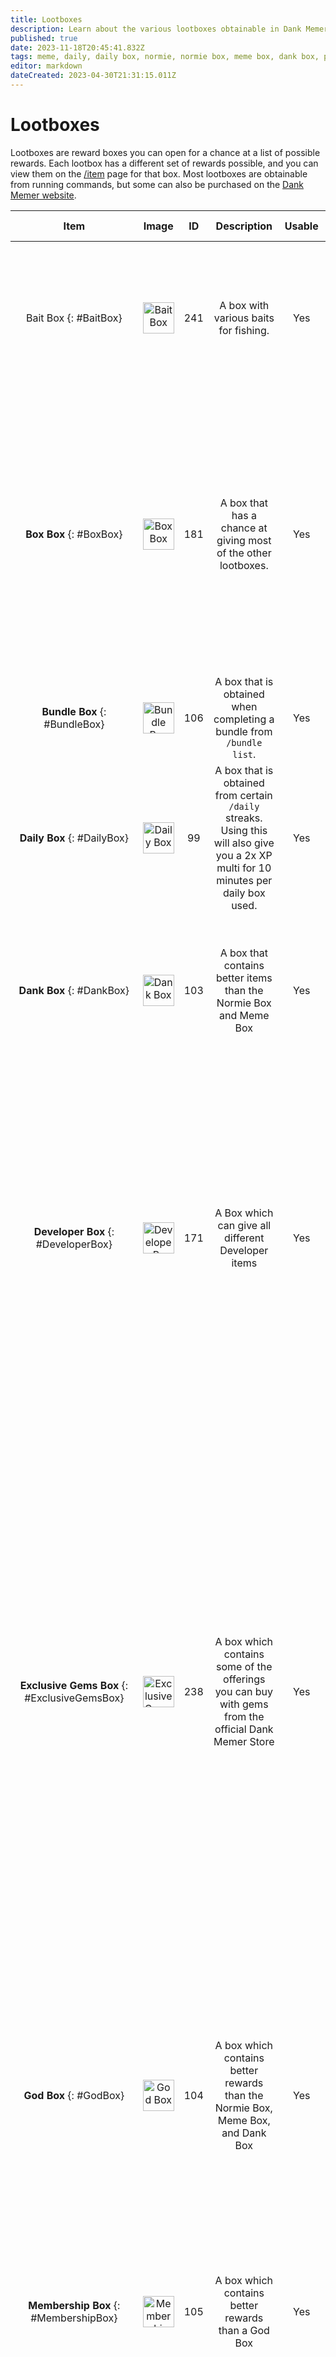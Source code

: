 ```yaml
---
title: Lootboxes
description: Learn about the various lootboxes obtainable in Dank Memer, including god boxes, daily boxes, meme boxes, box box, pepe boxes, and more.
published: true
date: 2023-11-18T20:45:41.832Z
tags: meme, daily, daily box, normie, normie box, meme box, dank box, pepe box, work box, developer box, god box, wedding gift, old box, patreon box, dank memer wiki, dankmemer wiki
editor: markdown
dateCreated: 2023-04-30T21:31:15.011Z
---
```


# Lootboxes
Lootboxes are reward boxes you can open for a chance at a list of possible rewards. Each lootbox has a different set of rewards possible, and you can view them on the <a href="/Bot-features/Currency-Commands/Basic-Commands#Item" target="_blank">/item</a> page for that box. Most lootboxes are obtainable from running commands, but some can also be purchased on the <a href="https://dankmemer.lol/store" target="_blank">Dank Memer website</a>.

| Item   | Image | ID  | Description | Usable |  Location | Possible Items | Bundle Item | Skins Available |
|:--------:|:------:|:--------------:|:------:|:--------------:|:--------------:|:-----------------:|:-----------------:|:-----------------:|
|Bait Box {: #BaitBox} | <img src="/items/lootboxes/baitbox.gif" alt="Bait Box" width="50" height="50"> | 241 | A box with various baits for fishing. | Yes | <a href="/Bot-features/Currency-Commands/Grind-Commands/Fishing" target="_blank">Fishing</a>, <a href="/Bot-features/Currency-Commands/Market" target="_blank">Market</a> | 1-3x <a href="/Items/Fishing#VintageBait" target="_blank">Vintage Bait</a>, 1-2x <a href="/Items/Fishing#WeightedBait" target="_blank">Weighted Bait</a>, 1-3x <a href="/Items/Fishing#MoneyBait" target="_blank">Money Bait</a>, 1-2x <a href="/Items/Fishing#GoldenBait" target="_blank">Golden Bait</a>, 1-2x <a href="/Items/Fishing#LuckyBait" target="_blank">Lucky Bait</a>, 1-2x <a href="/Items/Fishing#TimelyBait" target="_blank">Timely Bait</a>, 1x <a href="/Items/Fishing#MagnetBait" target="_blank">Magnet Bait</a> | No|
| **Box Box** {: #BoxBox} | <img src="/items/lootboxes/boxbox.gif" alt="Box Box" width="50" height="50"> | 181 | A box that has a chance at giving most of the other lootboxes. | Yes | <a href="https://dankmemer.wiki/en/About-Dank-Memer/Vote/Vote-levels#VoteRewards" target="_blank">Vote Rewards</a>, <a href="/Bot-features/Currency-Commands/Market" target="_blank">Market</a> | 1x <a href="https://dankmemer.wiki/en/Items/Lootboxes#NormieBox" target="_blank">Normie Box</a>, 1x <a href="https://dankmemer.wiki/en/Items/Lootboxes#MemeBox" target="_blank">Meme Box</a>, 1x <a href="https://dankmemer.wiki/en/Items/Lootboxes#DankBox" target="_blank">Dank Box</a>, 1x <a href="https://dankmemer.wiki/en/Items/Lootboxes#DailyBox" target="_blank">Daily Box</a>, 1x <a href="https://dankmemer.wiki/en/Items/Lootboxes#PepeBox" target="_blank">Pepe Box</a>, 1x <a href="https://dankmemer.wiki/en/Items/Lootboxes#WorkBox" target="_blank">Work Box</a>, 1x <a href="https://dankmemer.wiki/en/Items/Lootboxes#DeveloperBox" target="_blank">Developer Box</a>, 1x <a href="https://dankmemer.wiki/en/Items/Lootboxes#WeddingGift" target="_blank">Wedding Gift</a>, 1x <a href="https://dankmemer.wiki/en/Items/Lootboxes#OldBox" target="_blank">Old Box</a>, 1x <a href="https://dankmemer.wiki/en/Items/Lootboxes#SantasBag" target="_blank">Santa's Bag</a>, 1x <a href="https://dankmemer.wiki/en/Items/Lootboxes#PlasticBox" target="_blank">Plastic Box</a>, 1x <a href="https://dankmemer.wiki/en/Items/Lootboxes#BaitBox" target="_blank">Bait Box</a>, 1x <a href="https://dankmemer.wiki/en/Items/Lootboxes#ToolBox" target="_blank">Tool Box</a>, 1x <a href="https://dankmemer.wiki/en/Items/Lootboxes#GodBox" target="_blank">God Box</a>, 1x <a href="https://dankmemer.wiki/en/Items/Lootboxes#ExclusiveGemsBox" target="_blank">Exclusive Gems Box</a> | <a href="/Bot-features/Currency-Commands/Bundles#Boxer" target="_blank">Yes</a> | No |
| **Bundle Box** {: #BundleBox} | <img src="/items/lootboxes/bundlebox.gif" alt="Bundle Box" width="50" height="50"> | 106 | A box that is obtained when completing a bundle from `/bundle list`. | Yes | <a href="https://dankmemer.wiki/en/Bot-features/Currency-Commands/Bundles" target="_blank">Bundles</a>, <a href="/Bot-features/Currency-Commands/Market" target="_blank">Market</a> | 1x <a href="https://dankmemer.wiki/en/Items/Sellables#FreshBread" target="_blank">Fresh Bread</a>, 1x <a href="https://dankmemer.wiki/en/Items/Tools#EmpoweredFartBottle" target="_blank">Empowered Fart Bottle</a>, 1x <a href="https://dankmemer.wiki/en/Items/Lootboxes#ExclusiveGemsBox" target="_blank">Exclusive Gems Box</a> | <a href="/Bot-features/Currency-Commands/Bundles#Boxer" target="_blank">Yes</a> | No |
| **Daily Box** {: #DailyBox} | <img src="/items/lootboxes/dailybox.gif" alt="Daily Box" width="50" height="50"> | 99  | A box that is obtained from certain `/daily` streaks. Using this will also give you a 2x XP multi for 10 minutes per daily box used. | Yes | <a href="/Bot-features/Currency-Commands/Basic-Commands#Daily" target="_blank">Daily</a>, <a href="/Bot-features/Currency-Commands/Market" target="_blank">Market</a> | 1-2 <a href="https://dankmemer.wiki/en/Items/Tools#AdventureTicket" target="_blank">Adventure Ticket</a>, 1-2x <a href="https://dankmemer.wiki/en/Items/Tools#FertilizerBag" target="_blank">Fertilizer Bag</a>, 1-2x <a href="https://dankmemer.wiki/en/Items/Power-ups#LuckyHorseshoe" target="_blank">Lucky Horseshoe</a>, 1-2x <a href="https://dankmemer.wiki/en/Items/Power-ups#Ammo" target="_blank">Ammo</a> | <a href="/Bot-features/Currency-Commands/Bundles#Boxer" target="_blank">Yes</a> | No |
| **Dank Box** {: #DankBox} | <img src="/items/lootboxes/dankbox.gif" alt="Dank Box" width="50" height="50"> | 103 | A box that contains better items than the Normie Box and Meme Box | Yes | <a href="/Bot-features/Currency-Commands/Basic-Commands#Daily" target="_blank">Daily</a>, <a href="/Bot-features/Currency-Commands/Market" target="_blank">Market</a> | 2-4x <a href="https://dankmemer.wiki/en/Items/Collectables#RarePepe" target="_blank">Rare Pepe</a>, 4-8x <a href="https://dankmemer.wiki/en/Items/Power-ups#BankNote" target="_blank">Bank Note</a>, 2x <a href="https://dankmemer.wiki/en/Items/Tools#DuctTape" target="_blank">Duct Tape</a>, 2-3x <a href="https://dankmemer.wiki/en/Items/Tools#AdventureTicket" target="_blank">Adventure Ticket</a>, 1x <a href="https://dankmemer.wiki/en/Items/Collectables#PepeCoin" target="_blank">Pepe Coin</a>, 1x <a href="https://dankmemer.wiki/en/Items/Collectables#PepeTrophy" target="_blank">Pepe Trophy</a>, 1x <a href="https://dankmemer.wiki/en/Items/Lootboxes#DeveloperBox" target="_blank">Developer Box</a> | <a href="/Bot-features/Currency-Commands/Bundles#Boxer" target="_blank">Yes</a> | No |
| **Developer Box** {: #DeveloperBox} | <img src="/items/lootboxes/developerbox.gif" alt="Developer Box" width="50" height="50"> | 171 | A Box which can give all different Developer items | Yes | <a href="https://dankmemer.wiki/en/Items/Lootboxes#DankBox" target="_blank">Dank Box</a>, <a href="https://dankmemer.wiki/en/Items/Lootboxes#GodBox" target="_blank">God Box</a>, <a href="/Bot-features/Currency-Commands/Advancements#LevelRewards" target="_blank">Level Rewards</a>, <a href="/Bot-features/Currency-Commands/Market" target="_blank">Market</a> | 1-3x <a href="https://dankmemer.wiki/en/Items/Collectables#BluesPlane" target="_blank">Blue's Plane</a>, 1-3x <a href="https://dankmemer.wiki/en/Items/Sellables#ZigsCapybara" target="_blank">Zig's Capybara</a>, 1-3x <a href="https://dankmemer.wiki/en/Items/Collectables#AetheryxFlower" target="_blank">Aetheryx Flower</a>, 1-3x <a href="https://dankmemer.wiki/en/Items/Collectables#BadoszsCard" target="_blank">Badosz's Card</a>, 1-3x <a href="https://dankmemer.wiki/en/Items/Collectables#MelmsiesBeard" target="_blank">Melmsie's Beard</a>, 1-3x <a href="/Items/Collectables#WeetsDonut" target="_blank">Weet's Donut</a>, 1-3x <a href="https://dankmemer.wiki/en/Items/Collectables#AipheysGemstone" target="_blank">Aiphey's Gemstone</a>, 1-3x <a href="https://dankmemer.wiki/en/Items/Collectables#ZomBsZomBee" target="_blank">ZomB's ZomBee</a>, 1-3x <a href="https://dankmemer.wiki/en/Items/Collectables#TowniesEyes" target="_blank">Townie's Eyes</a>, 1-3x <a href="https://dankmemer.wiki/en/Items/Collectables#KablesSunglasses" target="_blank">Kable's Sunglasses</a>, 1-3x <a href="/Items/Collectables#AhasPitcherPlant" target="_blank">Aha's Pitcher Plant</a>, 1-3x <a href="/Items/Collectables#SunbearsD20" target="_blank">Weet's Donut</a> | <a href="/Bot-features/Currency-Commands/Bundles#DevCollector" target="_blank">Yes</a> | No |
| **Exclusive Gems Box** {: #ExclusiveGemsBox} | <img src="/items/lootboxes/exclusivewebsitebox.gif" alt="Exclusive Gems Box" width="50" height="50"> | 238 | A box which contains some of the offerings you can buy with gems from the official Dank Memer Store | Yes | <a href="https://dankmemer.wiki/en/Items/Lootboxes#BundleBox" target="_blank">Bundle Box</a>, <a href="https://dankmemer.wiki/en/Items/Lootboxes#GodBox" target="_blank">God Box</a>, <a href="https://dankmemer.wiki/en/Items/Lootboxes#MembershipBox" target="_blank">Membership Box</a>, <a href="/Bot-features/Currency-Commands/Grind-Commands#Postmemes" target="_blank">Postmemes</a>, <a href="https://dankmemer.wiki/en/About-Dank-Memer/Vote/Vote-levels#VoteRewards" target="_blank">Vote Rewards</a> | 1x <a href="https://dankmemer.wiki/en/Bot-features/Currency-Commands/Skins#RatSkin" target="_blank">Doris Rat Variant</a>, 1x <a href="https://dankmemer.wiki/en/Bot-features/Currency-Commands/Skins#RoyalScepterSkin" target="_blank">Trident Variant Skin</a>, 1x <a href="https://dankmemer.wiki/en/Bot-features/Currency-Commands/Skins#ToxicWasteSkin" target="_blank">Toxic Waste Skin</a>, 1x <a href="https://dankmemer.wiki/en/Bot-features/Currency-Commands/Skins#RainbowsSkin" target="_blank">Rainbows Skin</a>, 1x <a href="https://dankmemer.wiki/en/Bot-features/Currency-Commands/Skins#RaftSkin" target="_blank">Raft Skin</a>, 1x <a href="/Bot-features/Currency-Commands/Skins#PetSkins" target="_blank">Meat Mouth Variant</a>, 1x <a href="https://dankmemer.wiki/en/Bot-features/Currency-Commands/Skins#RarePepeSkin" target="_blank">Mona Lisa Variant</a>, 1x <a href="https://dankmemer.wiki/en/Bot-features/Currency-Commands/Skins#ZigsCapybaraSkin" target="_blank">Swag Capybara Variant Skin</a>, 1x <a href="https://dankmemer.wiki/en/Bot-features/Currency-Commands/Skins#AetheryxFlowerSkin" target="_blank">Aeth's Beastly Flower Variant Skin</a>, 1x <a href="https://dankmemer.wiki/en/Bot-features/Currency-Commands/Skins#MouseSkin" target="_blank">Real Mouse Variant Skin</a>, 1x <a href="https://dankmemer.wiki/en/Bot-features/Currency-Commands/Skins#ElfOnTheShelfSkin" target="_blank">Burning Elf Variant Skin</a>, 1x <a href="https://dankmemer.wiki/en/Bot-features/Currency-Commands/Skins#CactusSkin" target="_blank">Dancing Cactus Variant Skin</a>, 1x <a href="https://dankmemer.wiki/en/Bot-features/Currency-Commands/Skins#MultiColoredPlasticBitsSkin" target="_blank">Multi Plastic Brick Variant Skin</a>, 1x <a href="https://dankmemer.wiki/en/Bot-features/Currency-Commands/Pets#GardenGnome" target="_blank">Garden Gnome Pet</a>, 1x <a href="https://dankmemer.wiki/en/Bot-features/Currency-Commands/Pets#FlyingSpaghettiMonster" target="_blank">Flying Spaghetti Monster Pet</a>, 1x <a href="https://dankmemer.wiki/en/Bot-features/Currency-Commands/Pets#Owl" target="_blank">Owl Pet</a>, 1x <a href="https://dankmemer.wiki/en/Bot-features/Currency-Commands/Pets#Rat" target="_blank">Rat Pet</a>, 1x <a href="https://dankmemer.wiki/en/Bot-features/Currency-Commands/Pets#Yeti" target="_blank">Yeti Pet</a>, 1x <a href="https://dankmemer.wiki/en/Bot-features/Currency-Commands/Pets#Phoenix" target="_blank">Phoenix Pet</a>, 1x <a href="https://dankmemer.wiki/en/Bot-features/Currency-Commands/Pets#Blobfish" target="_blank">Blobfish Pet</a>, 9x <a href="https://dankmemer.wiki/en/Items/Tools#LotusSeeds" target="_blank">Lotus Seeds</a> | No | No |
| **God Box** {: #GodBox} | <img src="/items/lootboxes/godbox_new.gif" alt="God Box" width="50" height="50"> | 104 | A box which contains better rewards than the Normie Box, Meme Box, and Dank Box | Yes | <a href="/Bot-features/Currency-Commands/Basic-Commands#Craft" target="_blank">Craft</a>, <a href="/Bot-features/Currency-Commands/Basic-Commands#Daily" target="_blank">Daily</a>, <a href="/Bot-features/Currency-Commands/Market" target="_blank">Market</a> | 10-20x <a href="https://dankmemer.wiki/en/Items/Power-ups#BankNote" target="_blank">Bank Note</a>, 3-6x <a href="https://dankmemer.wiki/en/Items/Tools#DuctTape" target="_blank">Duct Tape</a>, 2-5x <a href="https://dankmemer.wiki/en/Items/Collectables#PepeCoin" target="_blank">Pepe Coin</a>, 1-2x <a href="https://dankmemer.wiki/en/Items/Collectables#PepeTrophy" target="_blank">Pepe Trophy</a>, 1-3x <a href="https://dankmemer.wiki/en/Items/Power-ups#AdventureCompass" target="_blank">Adventure Compass</a>, 1x <a href="https://dankmemer.wiki/en/Items/Lootboxes#OldBox" target="_blank">Old Box</a>, 1-2x <a href="https://dankmemer.wiki/en/Items/Lootboxes#DeveloperBox" target="_blank">Developer Box</a>, 1x <a href="https://dankmemer.wiki/en/Items/Collectables#PepeCrown" target="_blank">Pepe Crown</a>, 1x <a href="https://dankmemer.wiki/en/Items/Collectables#BoltCutters" target="_blank">Bolt Cutters</a>, 1x <a href="https://dankmemer.wiki/en/Items/Lootboxes#ExclusiveGemsBox" target="_blank">Exclusive Gems Box</a> | <a href="/Bot-features/Currency-Commands/Bundles#Boxer" target="_blank">Yes</a> | No |
| **Membership Box** {: #MembershipBox} | <img src="/items/lootboxes/membershipbox.gif" alt="Membership Box" width="50" height="50"> | 105  | A box which contains better rewards than a God Box | Yes | <a href="/Bot-features/Utility-and-Config-Commands/Config-Commands#Premium" target="_blank">Premium</a>, <a href="/Bot-features/Currency-Commands/Market" target="_blank">Market</a> | 1-2x <a href="https://dankmemer.wiki/en/Items/Collectables#PepeMedal" target="_blank">Pepe Medal</a>, 2-3x <a href="https://dankmemer.wiki/en/Items/Collectables#PepeCoin" target="_blank">Pepe Coin</a>, 1x <a href="https://dankmemer.wiki/en/Items/Power-ups#CreditCard" target="_blank">Credit Card</a>, 1x <a href="https://dankmemer.wiki/en/Items/Collectables#PepeTrophy" target="_blank">Pepe Trophy</a>, 1x <a href="https://dankmemer.wiki/en/Items/Lootboxes#OldBox" target="_blank">Old Box</a>, 2-5x <a href="https://dankmemer.wiki/en/Items/Consumables#CoinVoucher" target="_blank">Coin Voucher</a>, 1x <a href="https://dankmemer.wiki/en/Items/Lootboxes#BaitBox" target="_blank">Bait Box</a>, 1x <a href="https://dankmemer.wiki/en/Items/Lootboxes#GodBox" target="_blank">God Box</a>, 1x <a href="https://dankmemer.wiki/en/Items/Collectables#BoltCutters" target="_blank">Bolt Cutters</a>, 1x <a href="https://dankmemer.wiki/en/Items/Lootboxes#ExclusiveGemsBox" target="_blank">Exclusive Gems Box</a> | <a href="/Bot-features/Currency-Commands/Bundles#Boxer" target="_blank">Yes</a> | No |
| **Meme Box** {: #MemeBox} | <img src="/items/lootboxes/memebox.gif" alt="Meme Box" width="50" height="50"> | 102  | A box which contains better items than the Normie Box | Yes | <a href="/Bot-features/Currency-Commands/Basic-Commands#Daily" target="_blank">Daily</a>, <a href="/Bot-features/Currency-Commands/Pets" target="_blank">Pets</a>, <a href="/Bot-features/Currency-Commands/Market" target="_blank">Market</a> | 2-4x <a href="https://dankmemer.wiki/en/Items/Power-ups#BankNote" target="_blank">Bank Note</a>, 2x <a href="https://dankmemer.wiki/en/Items/Power-ups#LuckyHorseshoe" target="_blank">Lucky Horseshoe</a>, 2-3x <a href="https://dankmemer.wiki/en/Items/Power-ups#LifeSaver" target="_blank">Life Saver</a>, 1-2x <a href="https://dankmemer.wiki/en/Items/Tools#AdventureTicket" target="_blank">Adventure Ticket</a>, 1x <a href="https://dankmemer.wiki/en/Items/Power-ups#PizzaSlice" target="_blank">Pizza Slice</a>, 1-2x <a href="https://dankmemer.wiki/en/Items/Tools#DuctTape" target="_blank">Duct Tape</a>, 1-2x <a href="https://dankmemer.wiki/en/Items/Collectables#RarePepe" target="_blank">Rare Pepe</a>, 1x <a href="https://dankmemer.wiki/en/Items/Collectables#PepeCoin" target="_blank">Pepe Coin</a>, 1x <a href="https://dankmemer.wiki/en/Items/Power-ups#Ammo" target="_blank">Ammo</a> | <a href="/Bot-features/Currency-Commands/Bundles#Boxer" target="_blank">Yes</a> | No |
| **Normie Box** {: #NormieBox} | <img src="/items/lootboxes/normiebox.gif" alt="Normie Box" width="50" height="50"> | 101  | A box which contains some normie rewards | Yes | <a href="/Bot-features/Currency-Commands/Basic-Commands#Daily" target="_blank">Daily</a>, <a href="/Bot-features/Currency-Commands/Pets" target="_blank">Pets</a>, <a href="/Bot-features/Currency-Commands/Market" target="_blank">Market</a> | 1-2x <a href="https://dankmemer.wiki/en/Items/Sellables#Cookie" target="_blank">Cookie</a>, 1-2x <a href="https://dankmemer.wiki/en/Items/Power-ups#BankNote" target="_blank">Bank Note</a>, 1-2x <a href="https://dankmemer.wiki/en/Items/Power-ups#LuckyHorseshoe" target="_blank">Lucky Horseshoe</a>, 1-2x <a href="https://dankmemer.wiki/en/Items/Tools#DuctTape" target="_blank">Duct Tape</a>, 1x <a href="https://dankmemer.wiki/en/Items/Collectables#RarePepe" target="_blank">Rare Pepe</a>, 1x <a href="https://dankmemer.wiki/en/Items/Power-ups#Ammo" target="_blank">Ammo</a>, 1x <a href="https://dankmemer.wiki/en/Items/Collectables#PepeCoin" target="_blank">Pepe Coin</a>, 1x <a href="https://dankmemer.wiki/en/Items/Lootboxes#MemeBox" target="_blank">Meme Box</a> | <a href="/Bot-features/Currency-Commands/Bundles#Boxer" target="_blank">Yes</a> | No |
| **Old Box** {: #OldBox} | <img src="/items/lootboxes/oldbox.gif" alt="Old Box" width="50" height="50"> | 178  | A box that contains old items which are unobtainable at the moment. | Yes | <a href="https://dankmemer.wiki/en/Items/Lootboxes#GodBox" target="_blank">God Box</a>, <a href="https://dankmemer.wiki/en/Items/Lootboxes#BoxBox" target="_blank">Box Box</a>, <a href="/Bot-features/Currency-Commands/Market" target="_blank">Market</a> | 1x <a href="https://dankmemer.wiki/en/Items/Collectables#Laptop" target="_blank">Laptop</a>, 1x <a href="https://dankmemer.wiki/en/Items/Collectables#Tidepod" target="_blank">Tidepod</a>, 1x <a href="https://dankmemer.wiki/en/Items/Collectables#FidgetSpinner" target="_blank">Fidget Spinner</a>, 1x <a href="https://dankmemer.wiki/en/Items/Collectables#ReversalCard" target="_blank">Reversal Card</a>, 1x <a href="https://dankmemer.wiki/en/Items/Collectables#FoolsNotif" target="_blank">Fool's Notif</a>, 1x <a href="https://dankmemer.wiki/en/Items/Collectables#SchoolUrinal" target="_blank">School Urinal</a>, 1x <a href="https://dankmemer.wiki/en/Items/Collectables#BerriesandCream" target="_blank">Berries and Cream</a>, 1x <a href="https://dankmemer.wiki/en/Items/Collectables#FriendsGift" target="_blank">Friend's Gift</a>, 1x <a href="https://dankmemer.wiki/en/Items/Collectables#GiftBox" target="_blank">Gift Box</a> | <a href="/Bot-features/Currency-Commands/Bundles#Boxer" target="_blank">Yes</a> | No |
| **Out West Adventure Box** {: #OutWestAdventureBox} | <img src="/items/lootboxes/outwestadventurebox.gif" alt="Out West Adventure Box" width="50" height="50"> | 182  | A box which contains some Out West Adventure items | Yes | <a href="https://dankmemer.wiki/en/Items/Collectables#AdventureVoucher" target="_blank">Adventure Voucher</a>, <a href="/Bot-features/Currency-Commands/Market" target="_blank">Market</a> | 1-2x <a href="https://dankmemer.wiki/en/Items/Collectables#Cactus" target="_blank">Cactus</a>, 1-2x <a href="https://dankmemer.wiki/en/Items/Collectables#CowboyHat" target="_blank">Cowboy Hat</a>, 1-2x <a href="https://dankmemer.wiki/en/Items/Sellables#Lasso" target="_blank">Lasso</a>, 1-2x <a href="https://dankmemer.wiki/en/Items/Collectables#OldCowboyRevolver" target="_blank">Old Cowboy Revolver</a>, 1-2x <a href="https://dankmemer.wiki/en/Items/Collectables#TreasureMap" target="_blank">Treasure Map</a>, 1 <a href="https://dankmemer.wiki/en/Items/Sellables#GoldenNugget" target="_blank">Golden Nugget</a>, 1-2x <a href="https://dankmemer.wiki/en/Items/Collectables#PetSaddle" target="_blank">Pet Saddle</a> | <a href="/Bot-features/Currency-Commands/Bundles#Adventurer" target="_blank">Yes</a> | No |
| **Pepe Box** {: #PepeBox} | <img src="/items/lootboxes/pepebox.gif" alt="Pepe Box" width="50" height="50"> | 180  | A box which contains all Pepe items | Yes | <a href="https://dankmemer.wiki/en/Items/Lootboxes#BoxBox" target="_blank">Box Box</a>, <a href="https://dankmemer.wiki/en/About-Dank-Memer/Vote/Vote-levels#VoteRewards" target="_blank">Vote Rewards</a>, <a href="/Bot-features/Currency-Commands/Market" target="_blank">Market</a> | 2-5x <a href="https://dankmemer.wiki/en/Items/Collectables#RarePepe" target="_blank">Rare Pepe</a>, 2-5x <a href="https://dankmemer.wiki/en/Items/Collectables#PepeCoin" target="_blank">Pepe Coin</a>, 1-3x <a href="https://dankmemer.wiki/en/Items/Collectables#PepeMedal" target="_blank">Pepe Medal</a>, 1-3x <a href="https://dankmemer.wiki/en/Items/Collectables#PepeStatue" target="_blank">Pepe Statue</a>, 1-2x <a href="https://dankmemer.wiki/en/Items/Collectables#PepeTrophy" target="_blank">Pepe Trophy</a>, 1-2x <a href="https://dankmemer.wiki/en/Items/Collectables#PepeRing" target="_blank">Pepe Ring</a>, 1x <a href="https://dankmemer.wiki/en/Items/Collectables#PepeCrown" target="_blank">Pepe Crown</a> | <a href="/Bot-features/Currency-Commands/Bundles#Boxer" target="_blank">Yes</a> | No |
| **Plastic Box** {: #PlasticBox} | <img src="/items/lootboxes/plasticbox.gif" alt="Plastic Box" width="50" height="50"> | 189  | A box which contains all Plastic bits | Yes | <a href="/Bot-features/Currency-Commands/Basic-Commands#Daily" target="_blank">Daily</a>, <a href="/Bot-features/Currency-Commands/Advancements#LevelRewards" target="_blank">Level Rewards</a>, <a href="/Bot-features/Currency-Commands/Market" target="_blank">Market</a> | 15-50x <a href="https://dankmemer.wiki/en/Items/Collectables#PurplePlasticBits" target="_blank">Purple Plastic Bits</a>, 15-50x <a href="https://dankmemer.wiki/en/Items/Collectables#OrangePlasticBits" target="_blank">Orange Plastic Bits</a>, 15-50x <a href="https://dankmemer.wiki/en/Items/Collectables#BluePlasticBits" target="_blank">Blue Plastic Bits</a>, 5-25x <a href="https://dankmemer.wiki/en/Items/Collectables#GoldenPlasticBits" target="_blank">Golden Plastic Bits</a>, 5-20x <a href="https://dankmemer.wiki/en/Items/Collectables#MultiColoredPlasticBits" target="_blank">Multi Colored Plastic Bits</a> | <a href="/Bot-features/Currency-Commands/Bundles#Boxer" target="_blank">Yes</a> | No |
| **Santa's Bag** {: #SantasBag} | <img src="/items/lootboxes/santasbag.png" alt="Santa's Bag" width="50" height="50"> | 131  | Santa's goodie bag full of wonderful items, including some from the winter season. This item can be obtained from the Santa Claus job | Yes | <a href="/Bot-features/Currency-Commands/Work" target="_blank">Work</a>, <a href="/Bot-features/Currency-Commands/Market" target="_blank">Market</a> | 1-2x <a href="https://dankmemer.wiki/en/Items/Collectables#PepeCoin" target="_blank">Pepe Coin</a>, 2x <a href="https://dankmemer.wiki/en/Items/Collectables#MultiColoredPlasticBits" target="_blank">Multi Colored Plastic Bits</a>, 2x <a href="https://dankmemer.wiki/en/Items/Collectables#GoldenPlasticBits" target="_blank">Golden Plastic Bits</a>, 1x <a href="https://dankmemer.wiki/en/Items/Collectables#PepeTrophy" target="_blank">Pepe Trophy</a>, 2x <a href="https://dankmemer.wiki/en/Items/Collectables#PepeMedal" target="_blank">Pepe Medal</a>, 3-5x <a href="https://dankmemer.wiki/en/Items/Collectables#RarePepe" target="_blank">Rare Pepe</a>, 8-10x <a href="https://dankmemer.wiki/en/Items/Tools#Snowball" target="_blank">Snowball</a>, 2-4x <a href="https://dankmemer.wiki/en/Items/Collectables#SantasHat" target="_blank">Santa's Hat</a>, 5-10x <a href="https://dankmemer.wiki/en/Items/Power-ups#PizzaSlice" target="_blank">Pizza Slice</a>, 10-12x <a href="https://dankmemer.wiki/en/Items/Power-ups#BankNote" target="_blank">Bank Note</a>, 1-3x <a href="https://dankmemer.wiki/en/Items/Power-ups#CupidsBigToe" target="_blank">Cupid's Big Toe</a>, 1-2x <a href="https://dankmemer.wiki/en/Items/Collectables#JackyoLanty" target="_blank">Jacky o' Lanty</a>, 1x <a href="https://dankmemer.wiki/en/Items/Collectables#AetheryxFlower" target="_blank">Aetheryx Flower</a>, 1x <a href="https://dankmemer.wiki/en/Items/Collectables#BadoszsCard" target="_blank">Badosz's Card</a> | <a href="/Bot-features/Currency-Commands/Bundles#ChronicWorker" target="_blank">Yes</a> | <a href="https://dankmemer.wiki/en/Bot-features/Currency-Commands/Skins#SantasBagSkin" target="_blank">Yes</a> |
| **Space Adventure Box** {: #SpaceAdventureBox} | <img src="/items/lootboxes/spaceadventurebox.gif" alt="Space Adventure Box" width="50" height="50"> | 183  | A box which contains some Space adventure rewards | Yes | <a href="https://dankmemer.wiki/en/Items/Collectables#AdventureVoucher" target="_blank">Adventure Voucher</a>, <a href="/Bot-features/Currency-Commands/Market" target="_blank">Market</a> | 1x <a href="https://dankmemer.wiki/en/Items/Sellables#Meteorite" target="_blank">Meteorite</a>, 1x <a href="https://dankmemer.wiki/en/Items/Collectables#BlackHole" target="_blank">Black Hole</a>, 1x <a href="https://dankmemer.wiki/en/Items/Collectables#AlienSample" target="_blank">Alien Sample</a>, 1x <a href="https://dankmemer.wiki/en/Items/Sellables#StarFragment" target="_blank">Star Fragment</a> | <a href="/Bot-features/Currency-Commands/Bundles#Adventurer" target="_blank">Yes</a> | No |
|**Tool Box** {: #ToolBox} | <img src="/items/lootboxes/toolbox.gif" alt="Wedding Gift" width="50" height="50">| 240 | A box with various tools for fishing. | Yes | <a href="/Bot-features/Currency-Commands/Grind-Commands/Fishing" target="_blank">Fishing</a>, <a href="/Bot-features/Currency-Commands/Market" target="_blank">Market</a>, <a href="/Bot-features/Currency-Commands/Basic-Commands#Shop" target="_blank">Shop</a> | 1-2x <a href="/Items/Fishing#FishingRod" target="_blank">Fishing Rod</a>, 1-2x <a href="/Items/Fishing#Harpoon" target="_blank">Harpoon</a>, 1-2x <a href="/Items/Fishing#Net" target="_blank">Net</a>, 1-2x <a href="/Items/Fishing#Dynamite" target="_blank">Dynamite</a> | No |
|**Universe Box** {: #UniverseBox} | <img src="/items/lootboxes/universebox.gif" alt="Universe Box" width="50" height="50">| 242 | Grants 12 hours of 2xp and random possible rewards and boosts. | Yes | <a href="/Bot-features/Currency-Commands/Market" target="_blank">Market</a>, <a href="/Bot-features/Currency-Commands/Basic-Commands#Shop" target="_blank">Shop</a> | 2x XP multi for 12 hours, 100% luck multi for 6 hours, 150% Luck Multi for 3 hours, 1000% Coin Multi for 6 hours, 1x <a href="/Items/Lootboxes#ExclusiveGemBox" target="_blank">Exclusive Gem Box</a>, 1x <a href="/Items/Lootboxes#BoxBox" target="_blank">Box Box</a>, 1x <a href="/Items/Lootboxes#DeveloperBox" target="_blank">Developer Box</a>, 250m Coins, 'stupid universe box...' title | No|
| **Wedding Gift** {: #WeddingGift} | <img src="/items/lootboxes/weddinggift.png" alt="Wedding Gift" width="50" height="50"> | 100  | A gift box obtained from getting married which contains some survival items | Yes | <a href="/Bot-features/Currency-Commands/Marriage" target="_blank">Marriage</a>, <a href="/Bot-features/Currency-Commands/Market" target="_blank">Market</a> | 2-3x <a href="https://dankmemer.wiki/en/Items/Power-ups#LifeSaver" target="_blank">Life Saver</a>, 1-2x <a href="https://dankmemer.wiki/en/Items/Collectables#ChocolateCake" target="_blank">Chocolate Cake</a>, 2x <a href="https://dankmemer.wiki/en/Items/Collectables#AetheryxFlower" target="_blank">Aetheryx Flower</a>, 1-2x <a href="https://dankmemer.wiki/en/Items/Collectables#StackofCash" target="_blank">Stack of Cash</a>, 2-3x <a href="https://dankmemer.wiki/en/Items/Tools#UsedDiaper" target="_blank">Used Diaper</a>, 1x <a href="https://dankmemer.wiki/en/Items/Collectables#Baby" target="_blank">Baby</a> | <a href="/Bot-features/Currency-Commands/Bundles#FamilyStarter" target="_blank">Yes</a> | Yes |
| **Work Box** {: #WorkBox} | <img src="/items/lootboxes/workbox.gif" alt="Work Box" width="50" height="50"> | 179  | A box which contains all possible work items | Yes | <a href="https://dankmemer.wiki/en/Items/Lootboxes#BoxBox" target="_blank">Box Box</a>, <a href="/Bot-features/Currency-Commands/Advancements#LevelRewards" target="_blank">Level Rewards</a>, <a href="/Bot-features/Currency-Commands/Grind-Commands#Scratch" target="_blank">Scratch</a>, <a href="/Bot-features/Currency-Commands/Market" target="_blank">Market</a> | 1-2x <a href="https://dankmemer.wiki/en/Items/Power-ups#Ammo" target="_blank">Ammo</a>, 1-2x <a href="https://dankmemer.wiki/en/Items/Collectables#StackofCash" target="_blank">Stack of Cash</a>, 1-2x <a href="https://dankmemer.wiki/en/Items/Power-ups#BottleofWhiskey" target="_blank">Bottle of Whiskey</a>, 1-2x <a href="https://dankmemer.wiki/en/Items/Power-ups#MotivationalPoster" target="_blank">Motivational Poster</a>, 1-2x <a href="https://dankmemer.wiki/en/Items/Sellables#Ectoplasm" target="_blank">Ectoplasm</a>, 1-2x <a href="https://dankmemer.wiki/en/Items/Tools#UsedDiaper" target="_blank">Used Diaper</a>, 1-2x <a href="https://dankmemer.wiki/en/Items/Collectables#LikeButton" target="_blank">Like Button</a>, 1-2x <a href="https://dankmemer.wiki/en/Items/Tools#TipJar" target="_blank">Tip Jar</a>, 1-2x <a href="https://dankmemer.wiki/en/Items/Sellables#APlus" target="_blank">A Plus</a>, 1-2x <a href="https://dankmemer.wiki/en/Items/Collectables#PoliceBadge" target="_blank">PoliceBadge</a>, 1-2x <a href="https://dankmemer.wiki/en/Items/Collectables#Binary" target="_blank">Binary</a>,1-2x <a href="https://dankmemer.wiki/en/Items/Sellables#Beakerofsusfluid" target="_blank">Beaker of sus fluid</a>, 1-2x <a href="https://dankmemer.wiki/en/Items/Power-ups#PetCollar" target="_blank">Pet Collar</a>, 1-2x <a href="https://dankmemer.wiki/en/Items/Sellables#BanHammer" target="_blank">Ban Hammer</a>, 1-2x <a href="https://dankmemer.wiki/en/Items/Sellables#Vaccine" target="_blank">Vaccine</a>, 1-2x <a href="https://dankmemer.wiki/en/Items/Tools#StonkMachine" target="_blank">Stonk Machine</a>, 1-2x <a href="https://dankmemer.wiki/en/Items/Sellables#MemePills" target="_blank">Meme Pills</a>, 1-2x <a href="https://dankmemer.wiki/en/Items/Power-ups#EnergyDrink" target="_blank">Energy Drink</a>, 1-2x <a href="https://dankmemer.wiki/en/Items/Collectables#Baby" target="_blank">Baby</a>, 1-2x <a href="https://dankmemer.wiki/en/Items/Sellables#LawDegree" target="_blank">Law Degree</a>, 1-2x <a href="https://dankmemer.wiki/en/Items/Sellables#MusicalNote" target="_blank">Musical Note</a>, 1-2x <a href="https://dankmemer.wiki/en/Items/Power-ups#RobbersMask" target="_blank">Robbers Mask</a>, 1-2x <a href="https://dankmemer.wiki/en/Items/Power-ups#ShopCoupon" target="_blank">Shop Coupon</a>, 1-2x <a href="https://dankmemer.wiki/en/Items/Power-ups#AdventureCompass" target="_blank">Adventure Compass</a>, 1-2x <a href="https://dankmemer.wiki/en/Items/Power-ups#StolenAmulet" target="_blank">Stolen Amulet</a>, 1-2x <a href="https://dankmemer.wiki/en/Items/Power-ups#CrunchyTaco" target="_blank">Crunchy Taco</a>, 1-2x <a href="https://dankmemer.wiki/en/Items/Lootboxes#SantasBag" target="_blank">Santa's Bag</a> | <a href="/Bot-features/Currency-Commands/Bundles#Boxer" target="_blank">Yes</a> | No |

<br>

---

<body>
  <details closed>
    <summary style="background-color:#196b2f; color:#F5F5F5; font: 14px Roboto; padding: 8px;">Browse Items</summary>
      <div style="text-align: center;">  
      <p style="font: 12px Roboto; padding: 0 8px 3px 8px;">
          <a href="/Items/Collectables" target="_blank">Collectables</a> &#x2022; <a href="/Items/Consumables" target="_blank">Consumables</a> &#x2022; <a href="/Items/Drops" target="_blank">Drops</a> &#x2022; <a href="/Items/Lootboxes" target="_blank">Lootboxes</a> &#x2022; <a href="/Items/Packs" target="_blank">Packs</a> &#x2022; <a href="/Items/Power-ups" target="_blank">Power-ups</a> &#x2022; <a href="/Items/Sellables" target="_blank">Sellables</a> &#x2022; <a href="/Items/Tools" target="_blank">Tools</a>
        </p>
         </div>
    </details>
</body>

<body>
  <details closed>
    <summary style="background-color:#196b2f; color:#F5F5F5; font: 14px Roboto; padding: 8px;">Explore Commands</summary>
    <details>
      <summary style="background-color:#72ad70; color:#000000; font: 12px Roboto; padding: 8px;">Currency Commands</summary>
      <div style="text-align: center;"> 
      <p style="font: 12px Roboto; padding: 0 8px 3px 8px;"> <a href="/Bot-features/Currency-Commands/Achievements" target="_blank">Achievements</a> &#x2022; <a href="/Bot-features/Currency-Commands/Advancements" target="_blank">Advancements - (</a> <a href="/Bot-features/Currency-Commands/Advancements#LevelRewards" target="_blank">Levels</a>, <a href="/Bot-features/Currency-Commands/Advancements#Omega" target="_blank">Omega</a>, <a href="/Bot-features/Currency-Commands/Advancements#Prestige" target="_blank">Prestige</a>, <a href="/Bot-features/Currency-Commands/Advancements/Upgrades" target="_blank">Upgrades</a>, <a href="/Bot-features/Currency-Commands/Advancements#Vote" target="_blank"> Vote</a>) <br> <a href="/Bot-features/Currency-Commands/Adventure" target="_blank">Adventure</a> &#x2022; <a href="/Bot-features/Currency-Commands/Badges" target="_blank">Badges</a> &#x2022; <a href="/Bot-features/Currency-Commands/Basic-Commands#Balance" target="_blank">Balance</a> &#x2022; <a href="/Bot-features/Currency-Commands/Rob-and-Heist#Bankrob" target="_blank">Bankrob</a> &#x2022; <a href="/Bot-features/Currency-Commands/Grind-Commands#Beg" target="_blank">Beg</a> &#x2022; <a href="/Bot-features/Currency-Commands/Bundles" target="_blank">Bundles</a> &#x2022; <a href="/Bot-features/Fun-Games-Image/Fun-and-Images#Compare" target="_blank">Compare</a> &#x2022; <a href="/Bot-features/Currency-Commands/Basic-Commands#Craft" target="_blank">Craft</a> &#x2022; <a href="/Bot-features/Currency-Commands/Grind-Commands#Crime" target="_blank">Crime</a> <br><a href="/Bot-features/Currency-Commands/Basic-Commands#Currencylog" target="_blank">Currencylog</a> &#x2022; <a href="/Bot-features/Currency-Commands/Basic-Commands#Daily" target="_blank">Daily</a> &#x2022; <a href="/Bot-features/Currency-Commands/Basic-Commands#Deposit" target="_blank">Deposit</a> &#x2022; <a href="/Bot-features/Currency-Commands/Grind-Commands#Dig" target="_blank">Dig</a> &#x2022; <a href="/Items/Drops" target="_blank">Drops</a> &#x2022; <a href="/Bot-features/Currency-Commands/Farm" target="_blank">Farm</a> &#x2022; <a href="/Bot-features/Currency-Commands/Grind-Commands/Fishing" target="_blank">Fish</a> &#x2022; <a href="/Bot-features/Currency-Commands/Friends" target="_blank">Friends</a> &#x2022; <a href="/Bot-features/Currency-Commands/Serverevents-and-Giveaways#Giveaways" target="_blank">Giveaway</a> &#x2022; <a href="/Bot-features/Currency-Commands/Grind-Commands#Highlow" target="_blank">Highlow</a> <br> <a href="/Bot-features/Currency-Commands/Grind-Commands#Hunt" target="_blank">Hunt</a> &#x2022; <a href="/Bot-features/Currency-Commands/Basic-Commands#Inventory" target="_blank">Inventory</a> &#x2022; <a href="/Bot-features/Currency-Commands/Basic-Commands#Item" target="_blank">Item</a> &#x2022; <a href="/Bot-features/Currency-Commands/Leaderboards" target="_blank">Leaderboard</a> &#x2022; <a href="/Bot-features/Currency-Commands/Lotteries" target="_blank">Lottery</a> &#x2022; <a href="/Bot-features/Currency-Commands/Market" target="_blank">Market</a> &#x2022; <a href="/Bot-features/Currency-Commands/Marriage" target="_blank">Marriage</a> &#x2022; <a href="/Bot-features/Currency-Commands/Advancements/Upgrades#Monthly" target="_blank">Monthly</a> <br> <a href="/Bot-features/Currency-Commands/Multipliers" target="_blank">Multipliers</a> &#x2022; <a href="/Bot-features/Currency-Commands/Basic-Commands#Notifications" target="_blank">Notifications</a> &#x2022; <a href="/Bot-features/Currency-Commands/Pets" target="_blank">Pets</a>  &#x2022; <a href="/Bot-features/Currency-Commands/Grind-Commands#Postmemes" target="_blank">Postmemes</a> &#x2022; <a href="/Bot-features/Currency-Commands/Basic-Commands/Profile" target="_blank">Profile</a> &#x2022; <a href="/Bot-features/Currency-Commands/Quests" target="_blank">Quests</a> &#x2022; <a href="/Bot-features/Currency-Commands/Basic-Commands#Remove" target="_blank">Remove</a> &#x2022; <a href="/Bot-features/Currency-Commands/Rob-and-Heist#Rob" target="_blank">Rob</a> <br> <a href="/Bot-features/Currency-Commands/Grind-Commands#Scratch" target="_blank">Scratch</a> &#x2022; <a href="/Bot-features/Currency-Commands/Grind-Commands#Search" target="_blank">Search</a> &#x2022; <a href="/Bot-features/Currency-Commands/Serverevents-and-Giveaways#Serverevents" target="_blank">Serverevents</a> &#x2022; <a href="/Bot-features/Currency-Commands/Basic-Commands#Shop" target="_blank">Shop</a> &#x2022; <a href="/Bot-features/Currency-Commands/Basic-Commands/Profile#Showcase" target="_blank">Showcase</a> &#x2022; <a href="/Bot-features/Currency-Commands/Skins" target="_blank">Skins</a> &#x2022; <a href="/Bot-features/Currency-Commands/Grind-Commands#Stream" target="_blank">Stream</a> &#x2022; <a href="/Bot-features/Utility-and-Config-Commands/Utility-Commands#Taxcalc" target="_blank">Taxcalc</a> <br> <a href="/Bot-features/Currency-Commands/Basic-Commands/Profile#Titles" target="_blank">Title</a> &#x2022; <a href="/Bot-features/Currency-Commands/Basic-Commands#Use" target="_blank">Use</a> &#x2022; <a href="/Bot-features/Currency-Commands/Basic-Commands#Vacation" target="_blank">Vacation</a> &#x2022; <a href="/Bot-features/Fun-Games-Image/Games-and-Wagers#Wagers" target="_blank">Wager</a> &#x2022; <a href="/About-Dank-Memer/Premium-users#Weekly" target="_blank">Weekly</a> &#x2022; <a href="/Bot-features/Currency-Commands/Basic-Commands#Withdraw" target="_blank">Withdraw</a> &#x2022; <a href="/Bot-features/Currency-Commands/Work" target="_blank">Work</a> </p>
      </div>
    </details>
    <details>
      <summary style="background-color:#72ad70; color:#000000; font: 12px Roboto; padding: 8px;">Fun, Game, and Image Commands</summary>
      <div style="text-align: center;"> 
      <p style="font: 12px Roboto; padding: 0 8px 3px 8px;"><a href="/Bot-features/Fun-Games-Image/Fun-and-Images#Ball" target="_blank">8ball</a> &#x2022; <a href="/Bot-features/Fun-Games-Image/Fun-and-Images#Animals" target="_blank">Animals</a> &#x2022;  <a href="/Bot-features/Fun-Games-Image/Fun-and-Images#Clap" target="_blank">Clap</a> &#x2022; <a href="/Bot-features/Fun-Games-Image/Games-and-Wagers#Fight" target="_blank">Fight</a> &#x2022; <a href="/Bot-features/Fun-Games-Image/Games-and-Wagers#Games" target="_blank">Game</a> &#x2022; <a href="/Bot-features/Fun-Games-Image/Fun-and-Images#Image" target="_blank">Image</a> &#x2022;  <a href="/Bot-features/Fun-Games-Image/Fun-and-Images#Meme" target="_blank">Meme</a> &#x2022;  <a href="/Bot-features/Fun-Games-Image/Fun-and-Images#Rate" target="_blank">Rate</a> &#x2022; <a href="/Bot-features/Fun-Games-Image/Fun-and-Images#Trivia" target="_blank">Trivia</a> &#x2022;  <a href="/Bot-features/Fun-Games-Image/Fun-and-Images#Xkcd" target="_blank">Xkcd</a> </p>
      </div>
    </details>
    <details>
      <summary style="background-color:#72ad70; color:#000000; font: 12px Roboto,sans-serif; padding: 8px;">Utility and Config Commands</summary>
      <div style="text-align: center;"> 
      <p style="font: 12px Roboto; padding: 0 8px 3px 8px;">
        <a href="/Bot-features/Utility-and-Config-Commands/Config-Commands#Alert" target="_blank">Alert</a> &#x2022; <a href="/Bot-features/Utility-and-Config-Commands/Config-Commands#Audit" target="_blank">Audit</a> &#x2022; <a href="/Bot-features/Utility-and-Config-Commands/Config-Commands#Automeme" target="_blank">Automeme</a> &#x2022; <a href="/Bot-features/Utility-and-Config-Commands/Config-Commands#Block" target="_blank">Block</a> &#x2022; <a href="/Bot-features/Utility-and-Config-Commands/Config-Commands#Disableuse" target="_blank">Disableuse</a> &#x2022; <a href="/Bot-features/Utility-and-Config-Commands/Config-Commands#Flow" target="_blank">Flow</a> &#x2022; <a href="/Resources/help" target="_blank">Help</a> &#x2022; <a href="/Bot-features/Utility-and-Config-Commands/Utility-Commands#Invite" target="_blank">Invite</a> &#x2022; <a href="/About-Dank-Memer/About-the-bot#Partners" target="_blank">Partners</a> &#x2022; <a href="/Bot-features/Utility-and-Config-Commands/Utility-Commands#Ping" target="_blank">Ping</a> <br> <a href="/About-Dank-Memer/Premium-users#PremiumCommands" target="_blank">Premium</a> &#x2022; <a href="/Bot-features/Utility-and-Config-Commands/Utility-Commands#Reminders" target="_blank">Reminder</a> &#x2022; <a href="/Resources/Reports-and-appeals" target="_blank">Report</a> &#x2022; <a href="/Bot-features/Utility-and-Config-Commands/Config-Commands#ServerSettings" target="_blank">Serversettings</a> &#x2022; <a href="/Bot-features/Utility-and-Config-Commands/Config-Commands#Settings" target="_blank">Settings</a> &#x2022; <a href="/Bot-features/Utility-and-Config-Commands/Utility-Commands#Usage" target="_blank">Usage</a> &#x2022; <a href="/About-Dank-Memer/Vote" target="_blank">Vote</a></p>
      </div>
    </details>
  </details>
</body>
    
    


<body>
  <details closed>
    <summary style="background-color:#196b2f; color:#F5F5F5; font: 14px Roboto, sans-serif; padding: 8px;">Resources</summary>
      <div style="text-align: center;">  
      <p style="font: 12px Roboto, sans-serif; padding: 0 8px 3px 8px;"><a href="/Resources/FAQ" target="_blank">Frequently Asked Questions (FAQ) </a> &#x2022;  <a href="/About-Dank-Memer/Bot-rules" target="_blank">Bot Rules</a> &#x2022; <a href="/Resources/Bot-tutorials" target="_blank">Bot Tutorials</a> <br> <a href="/Resources/Changelog" target="_blank">Changelog</a> &#x2022; <a href="/Resources/Community-made-tools" target="_blank">Community Made Tools</a> <br> <a href="/Resources/Dank-Blog" target="_blank">Dank Blog</a> &#x2022; <a href="/Resources/help" target="_blank">Help Commands</a> &#x2022; <a href="/Resources/Reports-and-appeals" target="_blank">Reports and Appeals</a>
        </p>
         </div>
    </details>
</body>